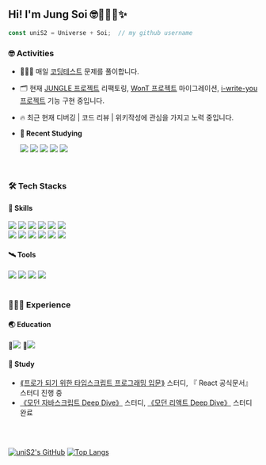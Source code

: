 ## Hi! I'm Jung Soi 🤓🧑🏻‍💻✨

```js
const uniS2 = Universe + Soi;  // my github username
```

### 🤓 Activities

- 👩🏻‍💻 매일 [코딩테스트](https://github.com/uniS2/CodingTest) 문제를 풀이합니다. <br />
- 🗂️ 현재 [JUNGLE 프로젝트](https://github.com/twelive/JUNGLE) 리팩토링, [WonT 프로젝트](https://github.com/FRONTENDSCHOOL6/WonT) 마이그레이션, [i-write-you 프로젝트](https://github.com/likelion-plus/i-write-you) 기능 구현 중입니다. <br />
- 🔥 최근 현재 디버깅 | 코드 리뷰 | 위키작성에 관심을 가지고 노력 중입니다.
- **🚀 Recent Studying**

   <div stlye="flex">
      <img src="https://img.shields.io/badge/Next.js-000000?style=for-the-badge&logo=Next.js&logoColor=white">
      <img src="https://img.shields.io/badge/👩‍🎤 Emotion-DB7093?style=for-the-badge&logo=Emotion&logoColor=white"> 
      <img src="https://img.shields.io/badge/Recoil-3578E5?style=for-the-badge&logo=Recoil&logoColor=white"> 
      <img src="https://img.shields.io/badge/React Query-FF4154?style=for-the-badge&logo=React Query&logoColor=white"> 
      <img src="https://img.shields.io/badge/Supabase-3FCF8E?style=for-the-badge&logo=Supabase&logoColor=white"> 
    </div>

<br />

### 🛠️ Tech Stacks

#### 🌟 Skills

<div style="flex">
  <img src="https://img.shields.io/badge/TypeScript-3178C6?style=for-the-badge&logo=TypeScript&logoColor=white"/>
  <img src="https://img.shields.io/badge/React-61DAFB?style=for-the-badge&logo=React&logoColor=white"/>
  <img src="https://img.shields.io/badge/🐻 Zustand-000?style=for-the-badge&logo=Zustand&logoColor=white"/>
  <img src="https://img.shields.io/badge/React Router-CA4245?style=for-the-badge&logo=React Router&logoColor=white"/>
  <img src="https://img.shields.io/badge/Vite-646CFF?style=for-the-badge&logo=Vite&logoColor=white"/>
  <img src="https://img.shields.io/badge/Create React App-09D3AC?style=for-the-badge&logo=Create React App&logoColor=white"/><br />
  <img src="https://img.shields.io/badge/JavaScript-F7DF1E?style=for-the-badge&logo=JavaScript&logoColor=white"/>
  <img src="https://img.shields.io/badge/Styled Components-DB7093?style=for-the-badge&logo=Styled Components&logoColor=white"/>
  <img src="https://img.shields.io/badge/Tailwind CSS-06B6D4?style=for-the-badge&logo=Tailwind CSS&logoColor=white"/>
  <img src="https://img.shields.io/badge/css-1572B6?style=for-the-badge&logo=css3&logoColor=white">
  <img src="https://img.shields.io/badge/HTML5-E34F26?style=for-the-badge&logo=HTML5&logoColor=white"/>
  <img src="https://img.shields.io/badge/PocketBase-B8DBE4?style=for-the-badge&logo=PocketBase&logoColor=white"/>
</div>

#### 🛰️ Tools

<div style="flex">
  <img src="https://img.shields.io/badge/Git-F05032?style=flat-square&logo=Git&logoColor=white"/>
  <img src="https://img.shields.io/badge/Github-181717?style=flat-square&logo=Github&logoColor=white"/>
  <img src="https://img.shields.io/badge/Figma-F24E1E?style=flat-square&logo=Figma&logoColor=white"/>
  <img src="https://img.shields.io/badge/Notion-000000?style=flat-square&logo=Notion&logoColor=white"/>
</div>

<br />

### 🧑🏻‍🚀 Experience

#### 🌏 Education

<div style="flex">
  🔗<a href="https://unis2.notion.site/S2_-6-7-842916db45324eb4b0f41e0a0c5aaff7?pvs=4"><img src="https://img.shields.io/badge/🦁 멋쟁이사자처럼 FRONTEND SCHOOL 6기-67b1f9?style=flat-squarer&logoColor=white"></a> 
  🔗<a href="https://unis2.notion.site/FEPS-React-30f8a6978b634fdba58e83b7b43ce182?pvs=4"><img src="https://img.shields.io/badge/🦁 멋쟁이사자처럼 FRONTEND SCHOOL PLUS 1기-67b1f9?style=flat-squarer&logoColor=white"></a>
</div>

#### 🌌 Study
  - <a href="https://github.com/uniS2/studywith-mts">⟪프로가 되기 위한 타입스크립트 프로그래밍 입문⟫</a> 스터디, 『 React 공식문서』 스터디 진행 중
  - <a href="https://github.com/uniS2/studywith-mjs">《모던 자바스크립트 Deep Dive》</a> 스터디, <a href="https://github.com/uniS2/studywith-react-deep-dive">《모던 리액트 Deep Dive》</a> 스터디 완료

<br/>
<br/>

[![uniS2's GitHub](https://github-readme-stats.vercel.app/api?username=uniS2&theme=transparent&show_icons=true&custom_title=🤓uniS2's　Github　Activities&rank_icon=github)](https://github.com/anuraghazra/github-readme-stats) [![Top Langs](https://github-readme-stats.vercel.app/api/top-langs/?username=uniS2&layout=compact)](https://github.com/anuraghazra/github-readme-stats)
